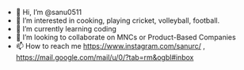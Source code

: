- 👋 Hi, I’m @sanu0511
- 👀 I’m interested in cooking, playing cricket, volleyball, football.
- 🌱 I’m currently learning coding
- 💞️ I’m looking to collaborate on MNCs or Product-Based Companies 
- 📫 How to reach me https://www.instagram.com/sanurc/ , https://mail.google.com/mail/u/0/?tab=rm&ogbl#inbox

<!---
sanu0511/sanu0511 is a ✨ special ✨ repository because its `README.md` (this file) appears on your GitHub profile.
You can click the Preview link to take a look at your changes.
--->
